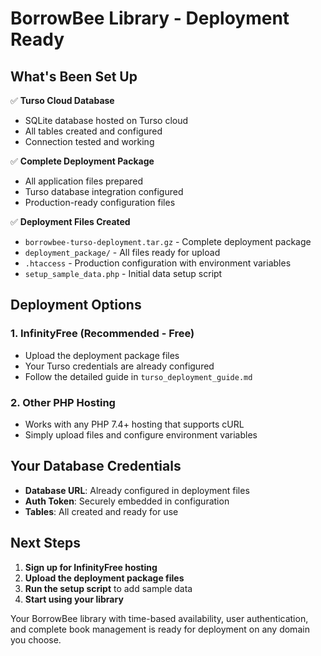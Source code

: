 # BorrowBee Library - Deployment Ready

## What's Been Set Up

✅ **Turso Cloud Database**
- SQLite database hosted on Turso cloud
- All tables created and configured
- Connection tested and working

✅ **Complete Deployment Package**
- All application files prepared
- Turso database integration configured
- Production-ready configuration files

✅ **Deployment Files Created**
- `borrowbee-turso-deployment.tar.gz` - Complete deployment package
- `deployment_package/` - All files ready for upload
- `.htaccess` - Production configuration with environment variables
- `setup_sample_data.php` - Initial data setup script

## Deployment Options

### 1. InfinityFree (Recommended - Free)
- Upload the deployment package files
- Your Turso credentials are already configured
- Follow the detailed guide in `turso_deployment_guide.md`

### 2. Other PHP Hosting
- Works with any PHP 7.4+ hosting that supports cURL
- Simply upload files and configure environment variables

## Your Database Credentials
- **Database URL**: Already configured in deployment files
- **Auth Token**: Securely embedded in configuration
- **Tables**: All created and ready for use

## Next Steps

1. **Sign up for InfinityFree hosting**
2. **Upload the deployment package files**
3. **Run the setup script** to add sample data
4. **Start using your library**

Your BorrowBee library with time-based availability, user authentication, and complete book management is ready for deployment on any domain you choose.